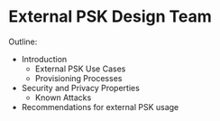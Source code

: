 # External PSK Design Team

Outline:
- Introduction
  - External PSK Use Cases
  - Provisioning Processes
- Security and Privacy Properties
  - Known Attacks
- Recommendations for external PSK usage
